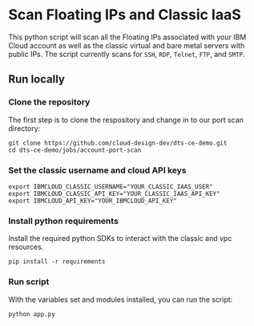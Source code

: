 # Scan Floating IPs and Classic IaaS

This python script will scan all the Floating IPs associated with your IBM Cloud account as well as the classic virtual and bare metal servers with public IPs. The script currently scans for `SSH`, `RDP`, `Telnet`, `FTP`, and `SMTP`. 

## Run locally

### Clone the repository

The first step is to clone the respository and change in to our port scan directory:

```shell
git clone https://github.com/cloud-design-dev/dts-ce-demo.git
cd dts-ce-demo/jobs/account-port-scan
```

### Set the classic username and cloud API keys

```shell
export IBMCLOUD_CLASSIC_USERNAME="YOUR_CLASSIC_IAAS_USER"
export IBMCLOUD_CLASSIC_API_KEY="YOUR_CLASSIC_IAAS_API_KEY"
export IBMCLOUD_API_KEY="YOUR_IBMCLOUD_API_KEY"
```

### Install python requirements

Install the required python SDKs to interact with the classic and vpc resources. 

```shell
pip install -r requirements 
```

### Run script

With the variables set and modules installed, you can run the script:

```
python app.py
```
